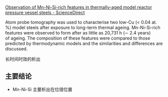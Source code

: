 [Observation of Mn-Ni-Si-rich features in thermally-aged model reactor pressure vessel steels - ScienceDirect](https://www.sciencedirect.com/science/article/pii/S135964622030628X?dgcid=rss_sd_all)

Atom probe tomography was used to characterise two low-Cu (< 0.04 at. %) model steels after exposure to long-term thermal ageing. Mn-Ni-Si-rich features were observed to form after as little as 20,731 h (∼ 2.4 years) of ageing. The composition of these features were compared to those predicted by thermodynamic models and the similarities and differences are discussed.

长时间时效的析出

## 主要结论
- Mn-Ni-Si 主要析出在位错位置
